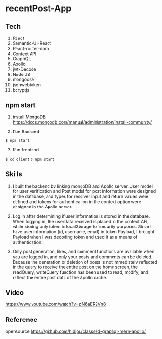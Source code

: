 # recentPost-App

## Tech

1. React</br>
2. Semantic-UI-React</br>
3. React-router-dom</br>
4. Context API</br>
5. GraphQL</br>
6. Apollo</br>
7. jwt-Decode</br>
8. Node JS</br>
9. mongoose</br>
10. jsonwebtoken</br>
11. bcryptjs</br>

## npm start

1. install MongoDB
   https://docs.mongodb.com/manual/administration/install-community/

2. Run Backend

`$ npm start`

3. Run frontend

`$ cd client`
`$ npm start`

## Skills

1. I built the backend by linking mongoDB and Apollo server. User model for user verification and Post model for post information were designed in the database, and types for resolver input and return values were defined and tokens for authentication in the context option were designed in the Apollo server.

2. Log in after determining if user information is stored in the database. When logging in, the userData received is placed in the context API, while storing only token in localStorage for security purposes. Since I have user information (id, username, email) in token Payload, I brought Payload when I was decoding token and used it as a means of authentication.

3. Only post generation, likes, and comment functions are available when you are logged in, and only your posts and comments can be deleted. Because the generation or deletion of posts is not immediately reflected in the query to receive the entire post on the home screen, the readQuery, writeQuery function has been used to read, modify, and reflect the entire post data of the Apollo cache.

## Video

https://www.youtube.com/watch?v=zlN6aER2Vn8

## Reference

opensource https://github.com/hidjou/classsed-graphql-mern-apollo/
